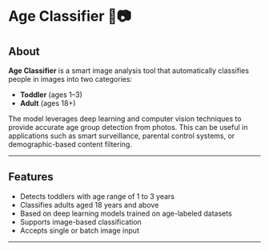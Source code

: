 # Age Classifier 🧠📷

## About
**Age Classifier** is a smart image analysis tool that automatically classifies people in images into two categories:
- **Toddler** (ages 1–3)
- **Adult** (ages 18+)

The model leverages deep learning and computer vision techniques to provide accurate age group detection from photos. This can be useful in applications such as smart surveillance, parental control systems, or demographic-based content filtering.

---

## Features
-  Detects toddlers with age range of 1 to 3 years
-  Classifies adults aged 18 years and above
-  Based on deep learning models trained on age-labeled datasets
-  Supports image-based classification
-  Accepts single or batch image input

---

